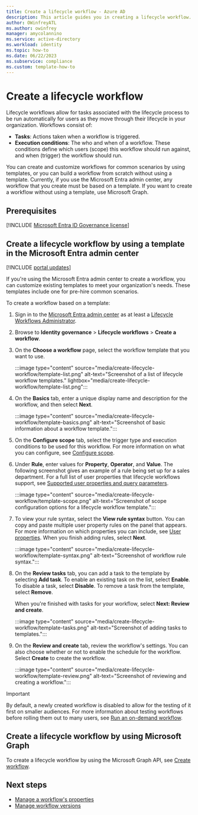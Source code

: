 ```yaml
---
title: Create a lifecycle workflow - Azure AD
description: This article guides you in creating a lifecycle workflow. 
author: OWinfreyATL
ms.author: owinfrey
manager: amycolannino
ms.service: active-directory
ms.workload: identity
ms.topic: how-to 
ms.date: 06/22/2023
ms.subservice: compliance
ms.custom: template-how-to 
---
```


# Create a lifecycle workflow

Lifecycle workflows allow for tasks associated with the lifecycle process to be run automatically for users as they move through their lifecycle in your organization. Workflows consist of:

- **Tasks**: Actions taken when a workflow is triggered.
- **Execution conditions**: The who and when of a workflow. These conditions define which users (scope) this workflow should run against, and when (trigger) the workflow should run.

You can create and customize workflows for common scenarios by using templates, or you can build a workflow from scratch without using a template. Currently, if you use the Microsoft Entra admin center, any workflow that you create must be based on a template. If you want to create a workflow without using a template, use Microsoft Graph.

## Prerequisites

[!INCLUDE [Microsoft Entra ID Governance license](../../../includes/active-directory-entra-governance-license.md)]


## Create a lifecycle workflow by using a template in the Microsoft Entra admin center

[!INCLUDE [portal updates](~/articles/active-directory/includes/portal-update.md)]

If you're using the Microsoft Entra admin center to create a workflow, you can customize existing templates to meet your organization's needs. These templates include one for pre-hire common scenarios.

To create a workflow based on a template:

1. Sign in to the [Microsoft Entra admin center](https://entra.microsoft.com) as at least a [Lifecycle Workflows Administrator](../roles/permissions-reference.md#lifecycle-workflows-administrator).

1. Browse to **Identity governance** > **Lifecycle workflows** > **Create a workflow**.

1. On the **Choose a workflow** page, select the workflow template that you want to use.

    :::image type="content" source="media/create-lifecycle-workflow/template-list.png" alt-text="Screenshot of a list of lifecycle workflow templates." lightbox="media/create-lifecycle-workflow/template-list.png":::
1. On the **Basics** tab, enter a unique display name and description for the workflow, and then select **Next**.

    :::image type="content" source="media/create-lifecycle-workflow/template-basics.png" alt-text="Screenshot of basic information about a workflow template.":::

1. On the **Configure scope** tab, select the trigger type and execution conditions to be used for this workflow. For more information on what you can configure, see [Configure scope](understanding-lifecycle-workflows.md#configure-scope).

1. Under **Rule**, enter values for **Property**, **Operator**, and **Value**. The following screenshot gives an example of a rule being set up for a sales department. For a full list of user properties that lifecycle workflows support, see [Supported user properties and query parameters](/graph/api/resources/identitygovernance-rulebasedsubjectset?view=graph-rest-beta&preserve-view=true#supported-user-properties-and-query-parameters).

    :::image type="content" source="media/create-lifecycle-workflow/template-scope.png" alt-text="Screenshot of scope configuration options for a lifecycle workflow template.":::

1. To view your rule syntax, select the **View rule syntax** button. You can copy and paste multiple user property rules on the panel that appears. For more information on which properties you can include, see [User properties](/graph/aad-advanced-queries?tabs=http#user-properties). When you finish adding rules, select **Next**.

    :::image type="content" source="media/create-lifecycle-workflow/template-syntax.png" alt-text="Screenshot of workflow rule syntax.":::

1. On the **Review tasks** tab, you can add a task to the template by selecting **Add task**. To enable an existing task on the list, select **Enable**. To disable a task, select **Disable**. To remove a task from the template, select **Remove**.

    When you're finished with tasks for your workflow, select **Next: Review and create**.

    :::image type="content" source="media/create-lifecycle-workflow/template-tasks.png" alt-text="Screenshot of adding tasks to templates.":::

1. On the **Review and create** tab, review the workflow's settings. You can also choose whether or not to enable the schedule for the workflow. Select **Create** to create the workflow.

    :::image type="content" source="media/create-lifecycle-workflow/template-review.png" alt-text="Screenshot of reviewing and creating a workflow.":::

> [!IMPORTANT]
> By default, a newly created workflow is disabled to allow for the testing of it first on smaller audiences. For more information about testing workflows before rolling them out to many users, see [Run an on-demand workflow](on-demand-workflow.md).

## Create a lifecycle workflow by using Microsoft Graph

To create a lifecycle workflow by using the Microsoft Graph API, see [Create workflow](/graph/api/identitygovernance-lifecycleworkflowscontainer-post-workflows).

## Next steps

- [Manage a workflow's properties](manage-workflow-properties.md)
- [Manage workflow versions](manage-workflow-tasks.md)
